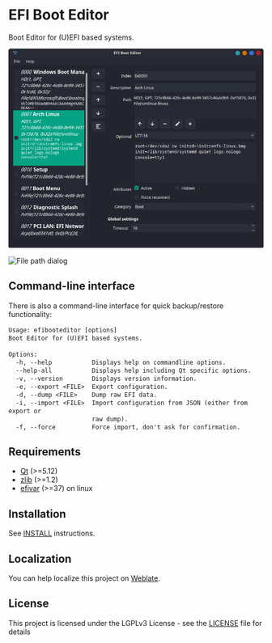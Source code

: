 # EFI Boot Editor

Boot Editor for (U)EFI based systems.

![EFIBootEditor](doc/efibooteditor.png)

![File path dialog](doc/filepathdialog.png)

## Command-line interface

There is also a command-line interface for quick backup/restore functionality:

```shell
Usage: efibooteditor [options]
Boot Editor for (U)EFI based systems.

Options:
  -h, --help           Displays help on commandline options.
  --help-all           Displays help including Qt specific options.
  -v, --version        Displays version information.
  -e, --export <FILE>  Export configuration.
  -d, --dump <FILE>    Dump raw EFI data.
  -i, --import <FILE>  Import configuration from JSON (either from export or
                       raw dump).
  -f, --force          Force import, don't ask for confirmation.
```

## Requirements

* [Qt](//www.qt.io/) (>=5.12)
* [zlib](//github.com/madler/zlib) (>=1.2)
* [efivar](//github.com/rhboot/efivar) (>=37) on linux

## Installation

See [INSTALL](INSTALL.md) instructions.

## Localization

You can help localize this project on [Weblate](https://hosted.weblate.org/engage/efibooteditor/).

## License

This project is licensed under the LGPLv3 License -
see the [LICENSE](LICENSE.txt) file for details
